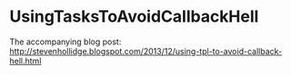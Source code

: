 UsingTasksToAvoidCallbackHell
=============================

The accompanying blog post:  http://stevenhollidge.blogspot.com/2013/12/using-tpl-to-avoid-callback-hell.html  

